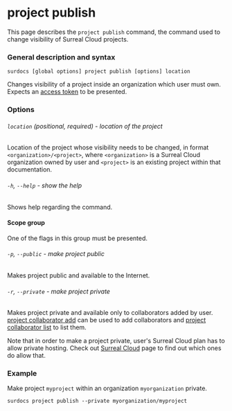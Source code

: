# project publish

This page describes the `project publish` command, the command used to change visibility of Surreal Cloud projects.

### General description and syntax

`surdocs [global options] project publish [options] location`

Changes visibility of a project inside an organization which user must own. Expects an [access token](docs/cli/global-options#access-tokens "Access tokens") to be presented.

### Options

###### `location` (positional, required) - location of the project

Location of the project whose visibility needs to be changed, in format `<organization>/<project>`, where `<organization>` is a Surreal Cloud organization owned by user and `<project>` is an existing project within that documentation. 

###### `-h`, `--help` - show the help

Shows help regarding the command.

#### Scope group

One of the flags in this group must be presented. 

###### `-p`, `--public` - make project public

Makes project public and available to the Internet.

###### `-r`, `--private` - make project private

Makes project private and available only to collaborators added by user. [project collaborator add](docs/cli/project-collaborator-add "Project collaborator add") can be used to add collaborators and [project collaborator list](docs/cli/project-collaborator-list "Project collaborator list") to list them.

Note that in order to make a project private, user's Surreal Cloud plan has to allow private hosting. Check out [Surreal Cloud](docs/surreal-cloud) page to find out which ones do allow that.

### Example

Make project `myproject` within an organization `myorganization` private.

```
surdocs project publish --private myorganization/myproject
```
